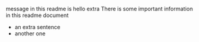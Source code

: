 message in this readme is hello
extra
There is some important information in this readme document
* an extra sentence
* another one
